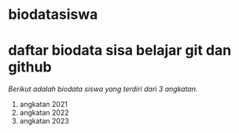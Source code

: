 # biodatasiswa

# daftar biodata sisa belajar git dan github

*Berikut adalah biodata siswa yang terdiri dari 3 angkatan.*

1. angkatan 2021
2. angkatan 2022
3. angkatan 2023
